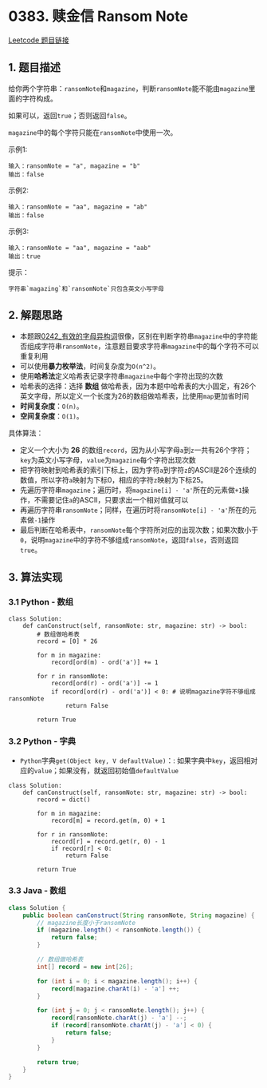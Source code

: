 # 0383. 赎金信 Ransom Note
[Leetcode 题目链接](https://leetcode.com/problems/ransom-note/description/)

## 1. 题目描述
给你两个字符串：`ransomNote`和`magazine`，判断`ransomNote`能不能由`magazine`里面的字符构成。

如果可以，返回`true`；否则返回`false`。

`magazine`中的每个字符只能在`ransomNote`中使用一次。

示例1:
```
输入：ransomNote = "a", magazine = "b"
输出：false
```

示例2:
```
输入：ransomNote = "aa", magazine = "ab"
输出：false
```

示例3:
```
输入：ransomNote = "aa", magazine = "aab"
输出：true
```
提示：
```
字符串`magazing`和`ransomNote`只包含英文小写字母
```

## 2. 解题思路
* 本题跟[0242_有效的字母异构词](/leetcode/0242_%E6%9C%89%E6%95%88%E7%9A%84%E5%AD%97%E6%AF%8D%E5%BC%82%E4%BD%8D%E8%AF%8D.md)很像，区别在判断字符串`magazine`中的字符能否组成字符串`ransomNote`，注意题目要求字符串`magazine`中的每个字符不可以重复利用
* 可以使用**暴力枚举法**，时间复杂度为`O(n^2)`。
* 使用**哈希法**定义哈希表记录字符串`magazine`中每个字符出现的次数
* 哈希表的选择：选择 **数组** 做哈希表，因为本题中哈希表的大小固定，有26个英文字母，所以定义一个长度为26的数组做哈希表，比使用`map`更加省时间
* **时间复杂度**：`O(n)`。
* **空间复杂度**：`O(1)`。

具体算法：
* 定义一个大小为 **26** 的数组`record`，因为从小写字母`a`到`z`一共有26个字符；`key`为英文小写字母，`value`为`magazine`每个字符出现次数
* 把字符映射到哈希表的索引下标上，因为字符`a`到字符`z`的ASCII是26个连续的数值，所以字符`a`映射为下标0，相应的字符`z`映射为下标25。
* 先遍历字符串`magazine`；遍历时，将`magazine[i] - 'a'`所在的元素做`+1`操作，不需要记住`a`的ASCII，只要求出一个相对值就可以
* 再遍历字符串`ransomNote`；同样，在遍历时将`ransomNote[i] - 'a'`所在的元素做`-1`操作
* 最后判断在哈希表中，`ransomNote`每个字符所对应的出现次数；如果次数小于`0`，说明`magazine`中的字符不够组成`ransomNote`，返回`false`，否则返回`true`。

## 3. 算法实现

### 3.1 Python - 数组
```Py
class Solution:
    def canConstruct(self, ransomNote: str, magazine: str) -> bool:
        # 数组做哈希表
        record = [0] * 26

        for m in magazine:
            record[ord(m) - ord('a')] += 1

        for r in ransomNote:
            record[ord(r) - ord('a')] -= 1
            if record[ord(r) - ord('a')] < 0: # 说明magazine字符不够组成ransomNote
                return False

        return True

```

### 3.2 Python - 字典
* `Python`字典`get(Object key, V defaultValue)`：: 如果字典中`key`，返回相对应的`value`；如果没有，就返回初始值`defaultValue`
```Py
class Solution:
    def canConstruct(self, ransomNote: str, magazine: str) -> bool:
        record = dict()

        for m in magazine:
            record[m] = record.get(m, 0) + 1

        for r in ransomNote:
            record[r] = record.get(r, 0) - 1
            if record[r] < 0:
                return False
        
        return True
```

### 3.3 Java - 数组
```Java 
class Solution {
    public boolean canConstruct(String ransomNote, String magazine) {
        // magazine长度小于ransomNote
        if (magazine.length() < ransomNote.length()) {
            return false;
        }

        // 数组做哈希表
        int[] record = new int[26];

        for (int i = 0; i < magazine.length(); i++) {
            record[magazine.charAt(i) - 'a'] ++;
        }

        for (int j = 0; j < ransomNote.length(); j++) {
            record[ransomNote.charAt(j) - 'a'] --;
            if (record[ransomNote.charAt(j) - 'a'] < 0) {
                return false;
            }
        }

        return true;   
    }
}
```